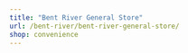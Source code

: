 ```yaml
---
title: "Bent River General Store"
url: /bent-river/bent-river-general-store/
shop: convenience
---
```

